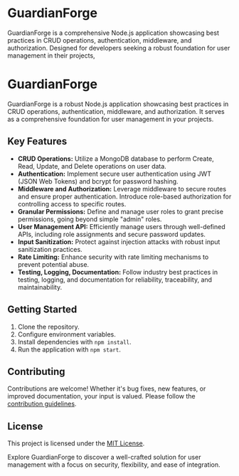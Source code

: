 # GuardianForge
GuardianForge is a comprehensive Node.js application showcasing best practices in CRUD operations, authentication, middleware, and authorization. Designed for developers seeking a robust foundation for user management in their projects, 

# GuardianForge

GuardianForge is a robust Node.js application showcasing best practices in CRUD operations, authentication, middleware, and authorization. It serves as a comprehensive foundation for user management in your projects.

## Key Features

- **CRUD Operations:** Utilize a MongoDB database to perform Create, Read, Update, and Delete operations on user data.
- **Authentication:** Implement secure user authentication using JWT (JSON Web Tokens) and bcrypt for password hashing.
- **Middleware and Authorization:** Leverage middleware to secure routes and ensure proper authentication. Introduce role-based authorization for controlling access to specific routes.
- **Granular Permissions:** Define and manage user roles to grant precise permissions, going beyond simple "admin" roles.
- **User Management API:** Efficiently manage users through well-defined APIs, including role assignments and secure password updates.
- **Input Sanitization:** Protect against injection attacks with robust input sanitization practices.
- **Rate Limiting:** Enhance security with rate limiting mechanisms to prevent potential abuse.
- **Testing, Logging, Documentation:** Follow industry best practices in testing, logging, and documentation for reliability, traceability, and maintainability.

## Getting Started

1. Clone the repository.
2. Configure environment variables.
3. Install dependencies with `npm install`.
4. Run the application with `npm start`.

## Contributing

Contributions are welcome! Whether it's bug fixes, new features, or improved documentation, your input is valued. Please follow the [contribution guidelines](link-to-your-guidelines).

## License

This project is licensed under the [MIT License](link-to-license-file).

Explore GuardianForge to discover a well-crafted solution for user management with a focus on security, flexibility, and ease of integration.
